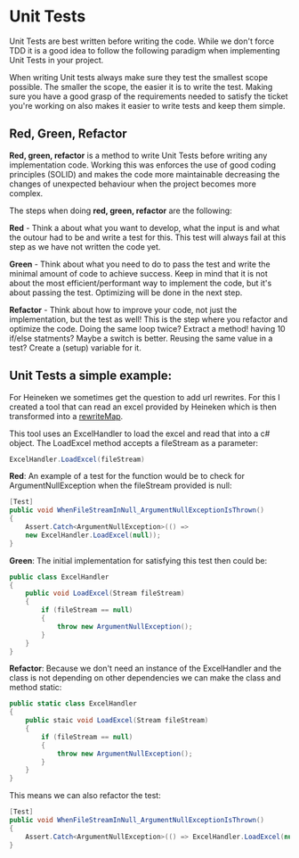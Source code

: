 # Unit Tests

Unit Tests are best written before writing the code. While we don't force TDD it is a good idea to follow the following paradigm when implementing Unit Tests in your project.

When writing Unit tests always make sure they test the smallest scope possible. The smaller the scope, the easier it is to write the test. Making sure you have a good grasp of the requirements needed to satisfy the ticket you're working on also makes it easier to write tests and keep them simple.

## Red, Green, Refactor

**Red, green, refactor** is a method to write Unit Tests before writing any implementation code. Working this was enforces the use of good coding principles (SOLID) and makes the code more maintainable decreasing the changes of unexpected behaviour when the project becomes more complex.

The steps when doing **red, green, refactor** are the following:

**Red** - Think a about what you want to develop, what the input is and what the outour had to be and write a test for this. This test will always fail at this step as we have not written the code yet.

**Green** - Think about what you need to do to pass the test and write the minimal amount of code to achieve success. Keep in mind that it is not about the most efficient/performant way to implement the code, but it's about passing the test. Optimizing will be done in the next step.

**Refactor** - Think about how to improve your code, not just the implementation, but the test as well! This is the step where you refactor and optimize the code. Doing the same loop twice? Extract a method! having 10 if/else statments? Maybe a switch is better. Reusing the same value in a test? Create a (setup) variable for it. 

## Unit Tests a simple example:

For Heineken we sometimes get the question to add url rewrites. For this I created a tool that can read an excel provided by Heineken which is then transformed into a [rewriteMap](https://docs.microsoft.com/en-us/iis/extensions/url-rewrite-module/using-rewrite-maps-in-url-rewrite-module). 

This tool uses an ExcelHandler to load the excel and read that into a c# object. The LoadExcel method accepts a fileStream as a parameter:
```csharp
ExcelHandler.LoadExcel(fileStream)
```

**Red**: An example of a test for the function would be to check for ArgumentNullException when the fileStream provided is null:
```csharp
[Test]
public void WhenFileStreamInNull_ArgumentNullExceptionIsThrown()
{
    Assert.Catch<ArgumentNullException>(() => 
    new ExcelHandler.LoadExcel(null));
}
```

**Green**: The initial implementation for satisfying this test then could be:
```csharp
public class ExcelHandler
{
    public void LoadExcel(Stream fileStream)
    {
        if (fileStream == null)
        {
            throw new ArgumentNullException();
        }
    }
}
```

**Refactor**: Because we don't need an instance of the ExcelHandler and the class is not depending on other dependencies we can make the class and method static:

```csharp
public static class ExcelHandler
{
    public staic void LoadExcel(Stream fileStream)
    {
        if (fileStream == null)
        {
            throw new ArgumentNullException();
        }
    }
}
```

This means we can also refactor the test:
```csharp
[Test]
public void WhenFileStreamInNull_ArgumentNullExceptionIsThrown()
{
    Assert.Catch<ArgumentNullException>(() => ExcelHandler.LoadExcel(null));
}
```
